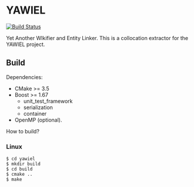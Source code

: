 # YAWIEL
[![Build Status](https://travis-ci.org/robertohueso/yawiel_colext.svg?branch=master)](https://travis-ci.org/robertohueso/yawiel_colext)

Yet Another WIkifier and Entity Linker. This is a collocation extractor for the YAWIEL project.

## Build

Dependencies:
* CMake >= 3.5
* Boost >= 1.67
  - unit\_test_framework
  - serialization
  - container
* OpenMP (optional).

How to build?

### Linux

```shell
$ cd yawiel
$ mkdir build
$ cd build
$ cmake ..
$ make
```
